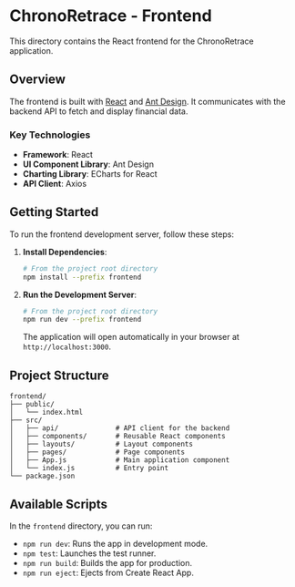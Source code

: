 # ChronoRetrace - Frontend

This directory contains the React frontend for the ChronoRetrace application.

## Overview

The frontend is built with [React](https://reactjs.org/) and [Ant Design](https://ant.design/). It communicates with the backend API to fetch and display financial data.

### Key Technologies

- **Framework**: React
- **UI Component Library**: Ant Design
- **Charting Library**: ECharts for React
- **API Client**: Axios

## Getting Started

To run the frontend development server, follow these steps:

1.  **Install Dependencies**:
    ```bash
    # From the project root directory
    npm install --prefix frontend
    ```

2.  **Run the Development Server**:
    ```bash
    # From the project root directory
    npm run dev --prefix frontend
    ```
    The application will open automatically in your browser at `http://localhost:3000`.

## Project Structure

```
frontend/
├── public/
│   └── index.html
├── src/
│   ├── api/              # API client for the backend
│   ├── components/       # Reusable React components
│   ├── layouts/          # Layout components
│   ├── pages/            # Page components
│   ├── App.js            # Main application component
│   └── index.js          # Entry point
└── package.json
```

## Available Scripts

In the `frontend` directory, you can run:

- `npm run dev`: Runs the app in development mode.
- `npm test`: Launches the test runner.
- `npm run build`: Builds the app for production.
- `npm run eject`: Ejects from Create React App.
